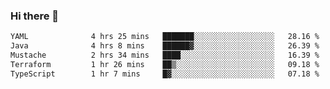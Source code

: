 ### Hi there 👋

<!--START_SECTION:waka-->

```txt
YAML              4 hrs 25 mins   ███████░░░░░░░░░░░░░░░░░░   28.16 %
Java              4 hrs 8 mins    ██████▓░░░░░░░░░░░░░░░░░░   26.39 %
Mustache          2 hrs 34 mins   ████░░░░░░░░░░░░░░░░░░░░░   16.39 %
Terraform         1 hr 26 mins    ██▒░░░░░░░░░░░░░░░░░░░░░░   09.18 %
TypeScript        1 hr 7 mins     █▓░░░░░░░░░░░░░░░░░░░░░░░   07.18 %
```

<!--END_SECTION:waka-->

<!--
**jerry-shao/jerry-shao** is a ✨ _special_ ✨ repository because its `README.md` (this file) appears on your GitHub profile.

Here are some ideas to get you started:

- 🔭 I’m currently working on ...
- 🌱 I’m currently learning ...
- 👯 I’m looking to collaborate on ...
- 🤔 I’m looking for help with ...
- 💬 Ask me about ...
- 📫 How to reach me: ...
- 😄 Pronouns: ...
- ⚡ Fun fact: ...
-->
